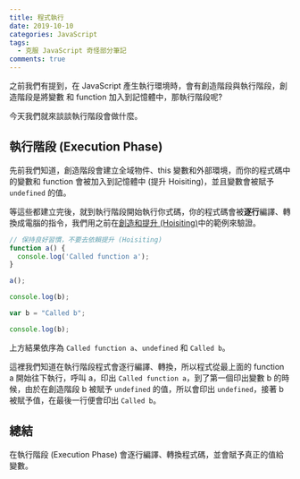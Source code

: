 ```yaml
---
title: 程式執行
date: 2019-10-10
categories: JavaScript
tags:
  - 克服 JavaScript 奇怪部分筆記
comments: true
---
```

之前我們有提到，在 JavaScript 產生執行環境時，會有創造階段與執行階段，創造階段是將變數 和 function 加入到記憶體中，那執行階段呢?

今天我們就來談談執行階段會做什麼。

## 執行階段 (Execution Phase)
先前我們知道，創造階段會建立全域物件、this 變數和外部環境，而你的程式碼中的變數和 function 會被加入到記憶體中 (提升 Hoisiting)，並且變數會被賦予 `undefined` 的值。

等這些都建立完後，就到執行階段開始執行你式碼，你的程式碼會被**逐行**編譯、轉換成電腦的指令，我們用之前在[創造和提升 (Hoisiting)](https://apeiros0.github.io/JavaScript/2019/10/08/creation_and_hoisiting/)中的範例來驗證。

``` JavaScript
// 保持良好習慣，不要去依賴提升 (Hoisiting)
function a() {
  console.log('Called function a');
}

a();

console.log(b);

var b = "Called b";

console.log(b);
```

上方結果依序為 `Called function a`、`undefined` 和 `Called b`。

這裡我們知道在執行階段程式會逐行編譯、轉換，所以程式從最上面的 function a 開始往下執行，呼叫 a，印出 `Called function a`，到了第一個印出變數 b 的時候，由於在創造階段 b 被賦予 `undefined` 的值，所以會印出 `undefined`，接著 b 被賦予值，在最後一行便會印出 `Called b`。

## 總結
在執行階段 (Execution Phase) 會逐行編譯、轉換程式碼，並會賦予真正的值給變數。